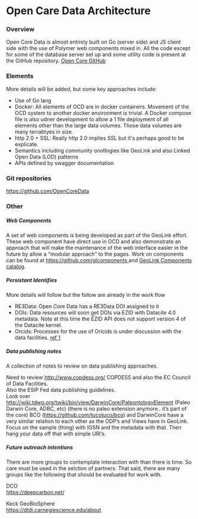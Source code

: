 # Open Care Data Architecture

### Overview 
Open Core Data is almost entirely built on Go (server side) and JS client side with the 
use of Polymer web components mixed in.  All the code except for some of the database server
set up and some utility code is present at the GitHub repository.
 [Open Core GitHub](https://github.com/OpenCoreData)

### Elements
More details will be added, but some key approaches include:

* Use of Go lang
* Docker:  All elements of OCD are in docker containers.  Movement of the OCD system to another
docker environment is trivial.  A Docker compose file is also udner development to allow a 1 file
deployment of all elements other than the large data volumes.  Those data volumes are many terrabtyes
in size.
* http 2.0 + SSL:  Really http 2.0 implies SSL but it's perhaps good to be explicate.  
* Semantics including community onotlogies like GeoLink and also Linked Open Data (LOD) patterns
* APIs defined by swagger documentation

### Git repositories
https://github.com/OpenCoreData

### Other

##### Web Components

A set of web components is being developed as part of the GeoLink effort.  These web component have
direct use in OCD and also demonstrate an approach that will make the maintenance of the web
interface easier in the future by allow a “modular approach” to the pages.  Work on components
can be found at [https://github.com/glcomponents ](https://github.com/glcomponents )
and [GeoLink Components catalog](http://glcomponents.tech/catalogue.html).

##### Persistant Identifies
More details will follow but the follow are already in the work flow

* RE3Data:  Open Core Data has a RE3Data DOI assigned to it
* DOIs:  Data resources will soon get DOIs via EZID with Datacite 4.0 metadata.  Note at this time
the EZID API does not support version 4 of the Datacite kernel.
* Orcids:  Processes for the use of Oricids is under discussion with the data facilities. 
[ref 1](http://orcid.org/content/requiring-orcid-publication-workflows-open-letter)


##### Data publishing notes
A collection of notes to review on data publishing approaches.

Need to review http://www.copdess.org/ COPDESS and also the EC Council of Data Facilities.  
Also the ESIP Fed data publishing guidelines.  
Look over http://wiki.tdwg.org/twiki/bin/view/DarwinCore/PaleontologyElement (Paleo Darwin 
Core, ADBC, etc)  (there is no paleo extension anymore..  it’s part of the core)
BCO (https://github.com/tucotuco/bco) and DarwinCore have a very similar relation to each 
other as the ODP’s and Views have in GeoLink.   
Focus on the sample (thing) with IGSN and the metadata with that.  Then hang your data off 
that with simple URI’s.


##### Future outreach intentions
There are more groups to contemplate interaction with than there is time. So care must
be used in the selction of partners.  That said, there are many groups like the following
that should be evaluated for work with.

DCO  
https://deepcarbon.net/

Keck GeoBioSphere  
https://dtdi.carnegiescience.edu/about  
